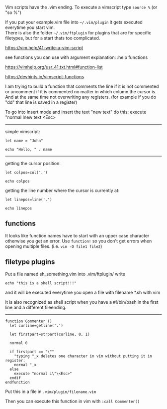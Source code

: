 Vim scripts have the .vim ending.
To execute a vimscript type `source %`
(or "so %")

If you put your example.vim file into `~/.vim/plugin` it gets executed everytime you start vim.\
There is also the folder `~/.vim/ftplugin` for plugins that are for specific filetypes, but for a start thats too complicated.

https://vim.help/41-write-a-vim-script

see functions you can use with argument explanation:
:help functions

https://vimhelp.org/usr_41.txt.html#function-list

https://devhints.io/vimscript-functions

I am trying to build a function that comments the line if it is not commented
or uncomment if it is commented no matter in which column the cursor is.
And at the same time not overwriting any registers.
(for example if you do "dd" that line is saved in a register)

To go into insert mode and insert the text "new text" do this:
execute "normal Inew text \<Esc>

---------------------------------
simple vimscript:
```
let name = "John"

echo "Hello, " . name
```
---------------------------------

getting the cursor position:
```
let colpos=col('.')

echo colpos
```
getting the line number where the cursor is currently at:
```
let linepos=line('.')

echo linepos
```


functions
---------

It looks like function names have to start with an upper case character otherwise you get an error.
Use `function!` so you don't get errors when opening multiple files. (i.e. `vim -O file1 file2`)

filetype plugins
----------------

Put a file named sh_something.vim into .vim/ftplugin/
write
```
echo "this is a shell script!!!"
```
and it will be executed everytime you open a file with filename *.sh with vim

It is also recognized as shell script when you have a #!/bin/bash in the first line
and a different fileending.

-------------------------------------------------------------------------------------------------------

```
function Commenter ()
  let curline=getline('.')

  let firstpart=strpart(curline, 0, 1)

  normal 0

  if firstpart == "\""
    "typing "_x deletes one character in vim without putting it in register:
    normal "_x
  else
    execute "normal i\"\<Esc>"
  endif
endfunction
```

Put this in a file in `.vim/plugin/filename.vim`

Then you can execute this function in vim with `:call Commenter()`
